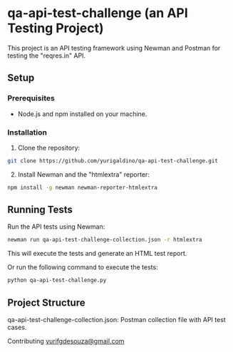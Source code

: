 # qa-api-test-challenge (an API Testing Project)

This project is an API testing framework using Newman and Postman for testing the "reqres.in" API.

## Setup

### Prerequisites

- Node.js and npm installed on your machine.

### Installation

1. Clone the repository:

```bash
git clone https://github.com/yurigaldino/qa-api-test-challenge.git
```

2. Install Newman and the "htmlextra" reporter:

```bash
npm install -g newman newman-reporter-htmlextra
```
## Running Tests
Run the API tests using Newman:

```bash
newman run qa-api-test-challenge-collection.json -r htmlextra
```
This will execute the tests and generate an HTML test report.

Or run the following command to execute the tests:

```bash
python qa-api-test-challenge.py
```

## Project Structure
qa-api-test-challenge-collection.json: Postman collection file with API test cases.

Contributing
yurifgdesouza@gmail.com
